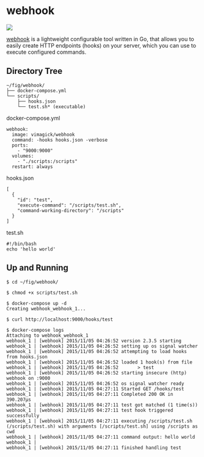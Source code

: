 webhook
=======

![](https://badge.imagelayers.io/vimagick/webhook:latest.svg)

[webhook][1] is a lightweight configurable tool written in Go, that allows you
to easily create HTTP endpoints (hooks) on your server, which you can use to
execute configured commands.

## Directory Tree

```
~/fig/webhook/
├── docker-compose.yml
└── scripts/
    ├── hooks.json
    └── test.sh* (executable)
```

docker-compose.yml

```
webhook:
  image: vimagick/webhook
  command: -hooks hooks.json -verbose
  ports:
    - "9000:9000"
  volumes:
    - "./scripts:/scripts"
  restart: always
```

hooks.json

```
[
  {
    "id": "test",
    "execute-command": "/scripts/test.sh",
    "command-working-directory": "/scripts"
  }
]
```

test.sh

```
#!/bin/bash
echo 'hello world'
```

## Up and Running

```
$ cd ~/fig/webhook/

$ chmod +x scripts/test.sh

$ docker-compose up -d
Creating webhook_webhook_1...

$ curl http://localhost:9000/hooks/test

$ docker-compose logs
Attaching to webhook_webhook_1
webhook_1 | [webhook] 2015/11/05 04:26:52 version 2.3.5 starting
webhook_1 | [webhook] 2015/11/05 04:26:52 setting up os signal watcher
webhook_1 | [webhook] 2015/11/05 04:26:52 attempting to load hooks from hooks.json
webhook_1 | [webhook] 2015/11/05 04:26:52 loaded 1 hook(s) from file
webhook_1 | [webhook] 2015/11/05 04:26:52       > test
webhook_1 | [webhook] 2015/11/05 04:26:52 starting insecure (http) webhook on :9000
webhook_1 | [webhook] 2015/11/05 04:26:52 os signal watcher ready
webhook_1 | [webhook] 2015/11/05 04:27:11 Started GET /hooks/test
webhook_1 | [webhook] 2015/11/05 04:27:11 Completed 200 OK in 390.207µs
webhook_1 | [webhook] 2015/11/05 04:27:11 test got matched (1 time(s))
webhook_1 | [webhook] 2015/11/05 04:27:11 test hook triggered successfully
webhook_1 | [webhook] 2015/11/05 04:27:11 executing /scripts/test.sh (/scripts/test.sh) with arguments [/scripts/test.sh] using /scripts as cwd
webhook_1 | [webhook] 2015/11/05 04:27:11 command output: hello world
webhook_1 |
webhook_1 | [webhook] 2015/11/05 04:27:11 finished handling test
```

[1]: https://github.com/adnanh/webhook
